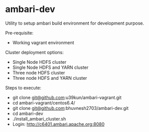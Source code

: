 # ambari-dev
Utility to setup ambari build environment for development purpose.

Pre-requisite:
- Working vagrant environment

Cluster deployment options:
- Single Node HDFS cluster
- Single Node HDFS and YARN cluster
- Three node HDFS cluster
- Three node HDFS and YARN cluster

Steps to execute:
- git clone git@github.com:u39kun/ambari-vagrant.git
- cd ambari-vagrant/centos6.4/
- git clone git@github.com:bhuvnesh2703/ambari-dev.git
- cd ambari-dev
- ./install_ambari_cluster.sh
- Login: http://c6401.ambari.apache.org:8080

